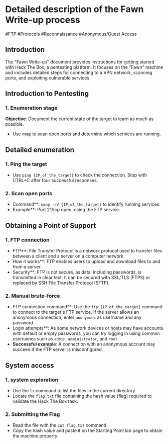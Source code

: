 # Detailed description of the Fawn Write-up process

#FTP
#Protocols
#Reconnaissance
#Anonymous/Guest Access

## Introduction
The "Fawn Write-up" document provides instructions for getting started with Hack The Box, a pentesting platform. It focuses on the "Fawn" machine and includes detailed steps for connecting to a VPN network, scanning ports, and exploiting vulnerable services.

## Introduction to Pentesting

### 1. Enumeration stage
**Objective**: Document the current state of the target to learn as much as possible.
- Use `nmap` to scan open ports and determine which services are running.

## Detailed enumeration

### 1. Ping the target
- Use `ping {IP_of_the_target}` to check the connection. Stop with CTRL+C after four successful responses.

### 2. Scan open ports
- Command**: `nmap -sV {IP_of_the_target}` to identify running services.
- Example**: Port 21/tcp open, using the FTP service.

## Obtaining a Point of Support

### 1. FTP connection
- FTP**: File Transfer Protocol is a network protocol used to transfer files between a client and a server on a computer network.
- How it works**: FTP enables users to upload and download files to and from a server.
- Security**: FTP is not secure, as data, including passwords, is transmitted in clear text. It can be secured with SSL/TLS (FTPS) or replaced by SSH File Transfer Protocol (SFTP).

### 2. Manual brute-force
- FTP connection command**: Use the `ftp {IP_of_the_target}` command to connect to the target's FTP service. If the server allows an anonymous connection, enter `anonymous` as username and any password.
- Login attempts**: As some network devices or hosts may have accounts with default or empty passwords, you can try logging in using common usernames such as `admin`, `administrator`, and `root`.
- **Successful example**: A connection with an anonymous account may succeed if the FTP server is misconfigured.

## System access

### 1. system exploration
- Use the `ls` command to list the files in the current directory.
- Locate the `flag.txt` file containing the hash value (flag) required to validate the Hack The Box task.

### 2. Submitting the Flag
- Read the file with the `cat flag.txt` command.
- Copy the hash value and paste it on the Starting Point lab page to obtain the machine property.